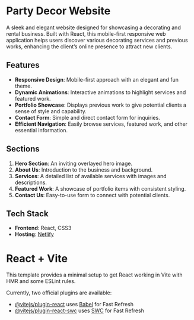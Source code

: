 # Party Decor Website

A sleek and elegant website designed for showcasing a decorating and rental business. Built with React, this mobile-first responsive web application helps users discover various decorating services and previous works, enhancing the client’s online presence to attract new clients.

## Features

- **Responsive Design**: Mobile-first approach with an elegant and fun theme.
- **Dynamic Animations**: Interactive animations to highlight services and featured work.
- **Portfolio Showcase**: Displays previous work to give potential clients a sense of style and capability.
- **Contact Form**: Simple and direct contact form for inquiries.
- **Efficient Navigation**: Easily browse services, featured work, and other essential information.

## Sections

1. **Hero Section**: An inviting overlayed hero image.
2. **About Us**: Introduction to the business and background.
3. **Services**: A detailed list of available services with images and descriptions.
4. **Featured Work**: A showcase of portfolio items with consistent styling.
5. **Contact Us**: Easy-to-use form to connect with potential clients.

## Tech Stack

- **Frontend**: React, CSS3
- **Hosting**: [Netlify](https://www.netlify.com/)

# React + Vite

This template provides a minimal setup to get React working in Vite with HMR and some ESLint rules.

Currently, two official plugins are available:

- [@vitejs/plugin-react](https://github.com/vitejs/vite-plugin-react/blob/main/packages/plugin-react/README.md) uses [Babel](https://babeljs.io/) for Fast Refresh
- [@vitejs/plugin-react-swc](https://github.com/vitejs/vite-plugin-react-swc) uses [SWC](https://swc.rs/) for Fast Refresh
